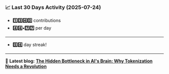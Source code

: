 <!--START_STATS-->
### 📈 Last 30 Days Activity (2025-07-24)  
- **1️⃣3️⃣4️⃣3️⃣** contributions  
- **4️⃣4️⃣•7️⃣7️⃣** per day
---
- **5️⃣4️⃣** day streak!
---
📝 **Latest blog:** [**The Hidden Bottleneck in AI's Brain: Why Tokenization Needs a Revolution**](https://andriak.com/blog/tokenization-revolution)
<!--END_STATS-->
